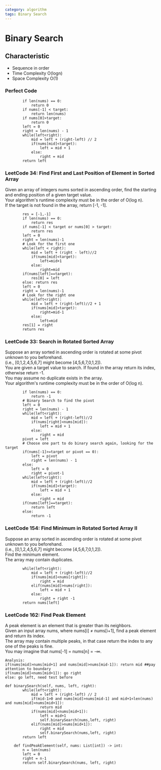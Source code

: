 ```yaml
---
category: algorithm
tags: Binary Search
---
```


# Binary Search
## Characteristic
* Sequence in order
* Time Complexity O(logn)
* Space Complexity O(1)
### Perfect Code
```
        if len(nums) == 0:
            return 0
        if nums[-1] < target:
            return len(nums)
        if nums[0]>target:
            return 0
        left = 0
        right = len(nums) - 1
        while(left<right):
            mid = left + (right-left) // 2
            if(nums[mid]<target):
                left = mid + 1
            else:
                right = mid
        return left
```
### LeetCode 34: Find First and Last Position of Element in Sorted Array
Given an array of integers nums sorted in ascending order, find the starting and ending position of a given target value.       
Your algorithm's runtime complexity must be in the order of O(log n).       
If the target is not found in the array, return [-1, -1].
```
        res = [-1,-1]
        if len(nums) == 0:
            return res
        if nums[-1] < target or nums[0] > target:
            return res
        left = 0
        right = len(nums)-1
        # Look for the first one
        while(left < right):
            mid = left + (right - left)//2
            if(nums[mid]<target):
                left=mid+1
            else:
                right=mid
        if(nums[left]==target):
            res[0] = left
        else: return res
        left = 0
        right = len(nums)-1
        # Look for the right one
        while(left<right):
            mid = left + (right-left)//2 + 1
            if(nums[mid]>target):
                right=mid-1
            else:
                left=mid
        res[1] = right
        return res
```
### LeetCode 33: Search in Rotated Sorted Array
Suppose an array sorted in ascending order is rotated at some pivot unknown to you beforehand.    
(i.e., [0,1,2,4,5,6,7] might become [4,5,6,7,0,1,2]).     
You are given a target value to search. If found in the array return its index, otherwise return -1.      
You may assume no duplicate exists in the array.       
Your algorithm's runtime complexity must be in the order of O(log n).
```
        if len(nums) == 0:
            return -1
        # Binary Search to find the pivot
        left = 0
        right = len(nums) - 1
        while(left<right):
            mid = left + (right-left)//2 
            if(nums[right]<nums[mid]):
                left = mid + 1
            else:
                right = mid
        pivot = left
        # Choose one part to do binary search again, looking for the target
        if(nums[-1]>=target or pivot == 0):
            left = pivot
            right = len(nums) - 1
        else:
            left = 0
            right = pivot-1
        while(left<right):
            mid = left + (right-left)//2
            if(nums[mid]<target):
                left = mid + 1
            else:
                right = mid
        if(nums[left]==target):
            return left
        else:
            return -1
```
### LeetCode 154: Find Minimum in Rotated Sorted Array II
Suppose an array sorted in ascending order is rotated at some pivot unknown to you beforehand.     
(i.e.,  [0,1,2,4,5,6,7] might become  [4,5,6,7,0,1,2]).     
Find the minimum element.           
The array may contain duplicates.
```
        while(left<right):
            mid = left + (right-left)//2
            if(nums[mid]<nums[right]):
                right = mid
            elif(nums[mid]>nums[right]):
                left = mid + 1
            else:
                right = right -1
        return nums[left]
```
### LeetCode 162: Find Peak Element   
A peak element is an element that is greater than its neighbors.                
Given an input array nums, where nums[i] ≠ nums[i+1], find a peak element and return its index.               
The array may contain multiple peaks, in that case return the index to any one of the peaks is fine.              
You may imagine that nums[-1] = nums[n] = -∞.             
```
Analysis:
if(nums[mid]>nums[mid+1] and nums[mid]>nums[mid-1]): return mid ##pay attention to boundary
if(nums[mid]<nums[mid+1]): go right
else: go left, need test before

def binarySearch(self, nums, left, right):
        while(left<right):
            mid = left + (right-left) // 2
            if(mid-1>0 and nums[mid]>nums[mid-1] and mid+1<len(nums) and nums[mid]>nums[mid+1]):
                return mid
            if(nums[mid]<nums[mid+1]):
                left = mid+1
                self.binarySearch(nums,left, right)
            elif(nums[mid]>nums[mid+1]):
                right = mid
                self.binarySearch(nums,left, right)
        return left
    
    def findPeakElement(self, nums: List[int]) -> int:
        n = len(nums)
        left = 0 
        right = n-1
        return self.binarySearch(nums, left, right)
```

